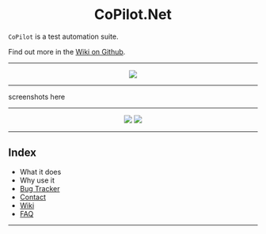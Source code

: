 <h1 align="center">CoPilot.Net</h1>

`CoPilot` is a test automation suite.

Find out more in the [Wiki on Github](../../wiki).

---

<p align="center"><img src="https://user-images.githubusercontent.com/28795922/183652390-872da29f-162a-4d62-ba6e-c8624215ef57.png"/></p>

---

screenshots here

---

<p align="center"><img src="https://user-images.githubusercontent.com/28795922/183650250-e1704138-8697-47fb-8584-5f9b0db5caae.jpg"/> <img src="https://user-images.githubusercontent.com/28795922/183656680-9b1ea60a-7071-4766-bfa5-6ebb5eea5070.jpg"/></p>

---

## Index
  
- What it does
- Why use it
- [Bug Tracker](../../issues)
- [Contact](../../..)
- [Wiki](../../wiki)
- [FAQ](../../wiki/FAQ)
---  
  
